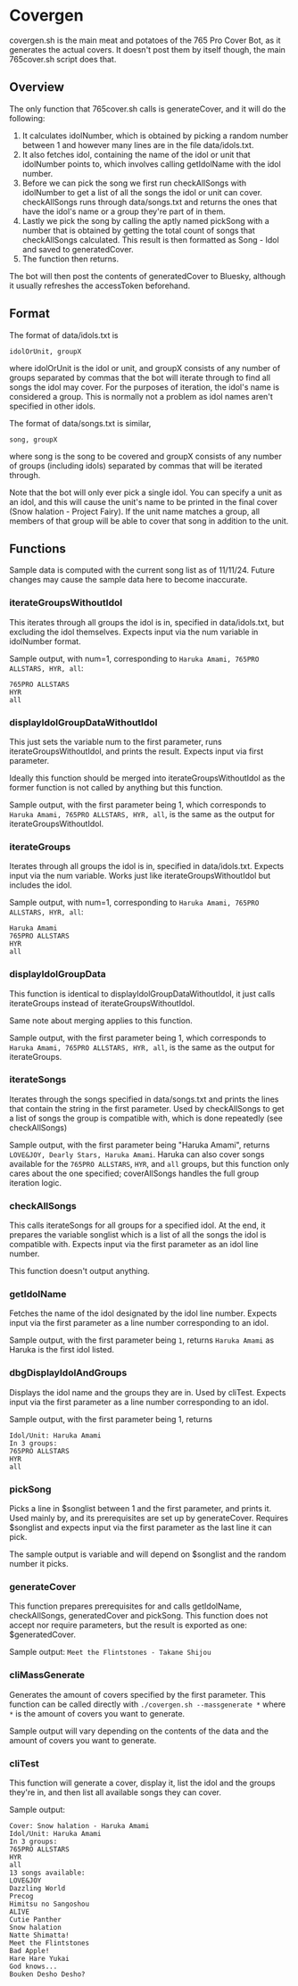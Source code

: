 # Covergen

covergen.sh is the main meat and potatoes of the 765 Pro Cover Bot, as it generates the actual covers. It doesn't post them by itself though, the main 765cover.sh script does that.

## Overview

The only function that 765cover.sh calls is generateCover, and it will do the following:

1. It calculates idolNumber, which is obtained by picking a random number between 1 and however many lines are in the file data/idols.txt.
2. It also fetches idol, containing the name of the idol or unit that idolNumber points to, which involves calling getIdolName with the idol number.
3. Before we can pick the song we first run checkAllSongs with idolNumber to get a list of all the songs the idol or unit can cover. checkAllSongs runs through data/songs.txt and returns the ones that have the idol's name or a group they're part of in them.
4. Lastly we pick the song by calling the aptly named pickSong with a number that is obtained by getting the total count of songs that checkAllSongs calculated. This result is then formatted as Song - Idol and saved to generatedCover.
5. The function then returns.

The bot will then post the contents of generatedCover to Bluesky, although it usually refreshes the accessToken beforehand.

## Format

The format of data/idols.txt is

```
idolOrUnit, groupX
```

where idolOrUnit is the idol or unit, and groupX consists of any number of groups separated by commas that the bot will iterate through to find all songs the idol may cover. For the purposes of iteration, the idol's name is considered a group. This is normally not a problem as idol names aren't specified in other idols.

The format of data/songs.txt is similar,

```
song, groupX
```

where song is the song to be covered and groupX consists of any number of groups (including idols) separated by commas that will be iterated through.

Note that the bot will only ever pick a single idol. You can specify a unit as an idol, and this will cause the unit's name to be printed in the final cover (Snow halation - Project Fairy). If the unit name matches a group, all members of that group will be able to cover that song in addition to the unit.

## Functions

Sample data is computed with the current song list as of 11/11/24. Future changes may cause the sample data here to become inaccurate.

### iterateGroupsWithoutIdol

This iterates through all groups the idol is in, specified in data/idols.txt, but excluding the idol themselves. Expects input via the num variable in idolNumber format.

Sample output, with num=1, corresponding to `Haruka Amami, 765PRO ALLSTARS, HYR, all`:

```
765PRO ALLSTARS
HYR
all
```

### displayIdolGroupDataWithoutIdol

This just sets the variable num to the first parameter, runs iterateGroupsWithoutIdol, and prints the result. Expects input via first parameter.

Ideally this function should be merged into iterateGroupsWithoutIdol as the former function is not called by anything but this function.

Sample output, with the first parameter being 1, which corresponds to `Haruka Amami, 765PRO ALLSTARS, HYR, all`, is the same as the output for iterateGroupsWithoutIdol.

### iterateGroups

Iterates through all groups the idol is in, specified in data/idols.txt. Expects input via the num variable. Works just like iterateGroupsWithoutIdol but includes the idol.

Sample output, with num=1, corresponding to `Haruka Amami, 765PRO ALLSTARS, HYR, all`:

```
Haruka Amami
765PRO ALLSTARS
HYR
all
```

### displayIdolGroupData

This function is identical to displayIdolGroupDataWithoutIdol, it just calls iterateGroups instead of iterateGroupsWithoutIdol.

Same note about merging applies to this function.

Sample output, with the first parameter being 1, which corresponds to `Haruka Amami, 765PRO ALLSTARS, HYR, all`, is the same as the output for iterateGroups.

### iterateSongs

Iterates through the songs specified in data/songs.txt and prints the lines that contain the string in the first parameter. Used by checkAllSongs to get a list of songs the group is compatible with, which is done repeatedly (see checkAllSongs)

Sample output, with the first parameter being "Haruka Amami", returns `LOVE&JOY, Dearly Stars, Haruka Amami`. Haruka can also cover songs available for the `765PRO ALLSTARS`, `HYR`, and `all` groups, but this function only cares about the one specified; coverAllSongs handles the full group iteration logic.

### checkAllSongs

This calls iterateSongs for all groups for a specified idol. At the end, it prepares the variable songlist which is a list of all the songs the idol is compatible with. Expects input via the first parameter as an idol line number.

This function doesn't output anything.

### getIdolName

Fetches the name of the idol designated by the idol line number. Expects input via the first parameter as a line number corresponding to an idol.

Sample output, with the first parameter being `1`, returns `Haruka Amami` as Haruka is the first idol listed.

### dbgDisplayIdolAndGroups

Displays the idol name and the groups they are in. Used by cliTest. Expects input via the first parameter as a line number corresponding to an idol.

Sample output, with the first parameter being 1, returns 

```
Idol/Unit: Haruka Amami
In 3 groups:
765PRO ALLSTARS
HYR
all
```

### pickSong

Picks a line in $songlist between 1 and the first parameter, and prints it. Used mainly by, and its prerequisites are set up by generateCover. Requires \$songlist and expects input via the first parameter as the last line it can pick.

The sample output is variable and will depend on \$songlist and the random number it picks.

### generateCover

This function prepares prerequisites for and calls getIdolName, checkAllSongs, generatedCover and pickSong. This function does not accept nor require parameters, but the result is exported as one: \$generatedCover.

Sample output: `Meet the Flintstones - Takane Shijou`

### cliMassGenerate

Generates the amount of covers specified by the first parameter. This function can be called directly with `./covergen.sh --massgenerate *` where `*` is the amount of covers you want to generate.

Sample output will vary depending on the contents of the data and the amount of covers you want to generate.

### cliTest

This function will generate a cover, display it, list the idol and the groups they're in, and then list all available songs they can cover.

Sample output:

```
Cover: Snow halation - Haruka Amami
Idol/Unit: Haruka Amami
In 3 groups:
765PRO ALLSTARS
HYR
all
13 songs available:
LOVE&JOY
Dazzling World
Precog
Himitsu no Sangoshou
ALIVE
Cutie Panther
Snow halation
Natte Shimatta!
Meet the Flintstones
Bad Apple!
Hare Hare Yukai
God knows...
Bouken Desho Desho?
```
